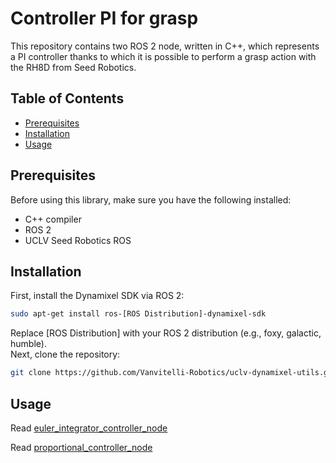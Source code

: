 # Controller PI for grasp

This repository contains two ROS 2 node, written in C++, which represents a PI controller thanks to which it is possible to perform a grasp action with the RH8D from Seed Robotics.


## Table of Contents

- [Prerequisites](#prerequisites)
- [Installation](#installation)
- [Usage](#usage)

## Prerequisites

Before using this library, make sure you have the following installed:

- C++ compiler
- ROS 2
- UCLV Seed Robotics ROS

## Installation

First, install the Dynamixel SDK via ROS 2:

```bash
sudo apt-get install ros-[ROS Distribution]-dynamixel-sdk
```
Replace [ROS Distribution] with your ROS 2 distribution (e.g., foxy, galactic, humble).<br /> 
Next, clone the repository:
```bash
git clone https://github.com/Vanvitelli-Robotics/uclv-dynamixel-utils.git
```
## Usage
Read [euler_integrator_controller_node](./README/README_euler_integrator_controller_node.md) 

Read [proportional_controller_node](./README/README_proportional_controller_node.md)



